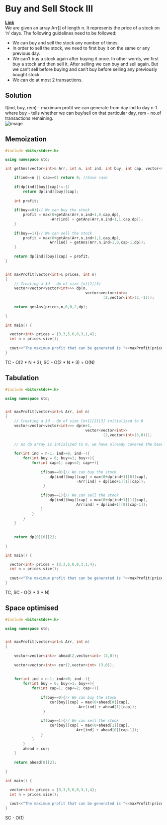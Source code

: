 # Buy and Sell Stock III  
**[Link](https://takeuforward.org/data-structure/buy-and-sell-stock-iii-dp-37/)**  
We are given an array Arr[] of length n. It represents the price of a stock on ‘n’ days. The following guidelines need to be followed:  

- We can buy and sell the stock any number of times.
- In order to sell the stock, we need to first buy it on the same or any previous day.
- We can’t buy a stock again after buying it once. In other words, we first buy a stock and then sell it. After selling we can buy and sell again. But we can’t sell before buying and can’t buy before selling any previously bought stock.
- We can do at most 2 transactions.  

## Solution  
f(ind, buy, rem) - maximum profit we can generate from day ind to day n-1 where buy - tells whether we can buy/sell on that particular day, rem - no.of transactions
remaining.  
![image](https://user-images.githubusercontent.com/56584349/178096532-21281cfa-f25e-4d80-bd35-95f31414db02.png)  

## Memoization  
```cpp
#include <bits/stdc++.h>

using namespace std;

int getAns(vector<int>& Arr, int n, int ind, int buy, int cap, vector<vector<vector<int>>>& dp ){

    if(ind==n || cap==0) return 0; //base case
    
    if(dp[ind][buy][cap]!=-1)
        return dp[ind][buy][cap];
        
    int profit;
    
    if(buy==0){// We can buy the stock
        profit = max(0+getAns(Arr,n,ind+1,0,cap,dp), 
                    -Arr[ind] + getAns(Arr,n,ind+1,1,cap,dp));
    }
    
    if(buy==1){// We can sell the stock
        profit = max(0+getAns(Arr,n,ind+1,1,cap,dp),
                    Arr[ind] + getAns(Arr,n,ind+1,0,cap-1,dp));
    }
    
    return dp[ind][buy][cap] = profit;
}


int maxProfit(vector<int>& prices, int n)
{
    // Creating a 3d - dp of size [n][2][3]
    vector<vector<vector<int>>> dp(n,
                                    vector<vector<int>> 
                                            (2,vector<int>(3,-1)));
    
    return getAns(prices,n,0,0,2,dp);
   
}

int main() {

  vector<int> prices = {3,3,5,0,0,3,1,4};
  int n = prices.size();
                                 
  cout<<"The maximum profit that can be generated is "<<maxProfit(prices, n);
}
```
TC - O(2 * N * 3), SC - O(2 * N * 3) + O(N)  

## Tabulation  
```cpp
#include <bits/stdc++.h>

using namespace std;


int maxProfit(vector<int>& Arr, int n)
{
    // Creating a 3d - dp of size [n+1][2][3] initialized to 0
    vector<vector<vector<int>>> dp(n+1,
                                    vector<vector<int>> 
                                            (2,vector<int>(3,0)));
                                            
    // As dp array is intialized to 0, we have already covered the base case
    
    for(int ind = n-1; ind>=0; ind--){
        for(int buy = 0; buy<=1; buy++){
            for(int cap=1; cap<=2; cap++){
                
                if(buy==0){// We can buy the stock
                    dp[ind][buy][cap] = max(0+dp[ind+1][0][cap], 
                                -Arr[ind] + dp[ind+1][1][cap]);
                 }
    
                if(buy==1){// We can sell the stock
                    dp[ind][buy][cap] = max(0+dp[ind+1][1][cap],
                                Arr[ind] + dp[ind+1][0][cap-1]);
                }
            }
        }
    }
    
    
    return dp[0][0][2];
   
}

int main() {

  vector<int> prices = {3,3,5,0,0,3,1,4};
  int n = prices.size();
                                 
  cout<<"The maximum profit that can be generated is "<<maxProfit(prices, n);
}
```
TC, SC - O(2 * 3 * N)  

## Space optimised  
```cpp
#include <bits/stdc++.h>

using namespace std;


int maxProfit(vector<int>& Arr, int n)
{
    
    vector<vector<int>> ahead(2,vector<int> (3,0));
    
    vector<vector<int>> cur(2,vector<int> (3,0));
    
    
    for(int ind = n-1; ind>=0; ind--){
        for(int buy = 0; buy<=1; buy++){
            for(int cap=1; cap<=2; cap++){
                
                if(buy==0){// We can buy the stock
                    cur[buy][cap] = max(0+ahead[0][cap], 
                                -Arr[ind] + ahead[1][cap]);
                 }
    
                if(buy==1){// We can sell the stock
                    cur[buy][cap] = max(0+ahead[1][cap],
                                Arr[ind] + ahead[0][cap-1]);
                }
            }
        }
        ahead = cur;
    }
    
    return ahead[0][2];
   
}

int main() {

  vector<int> prices = {3,3,5,0,0,3,1,4};
  int n = prices.size();
                                 
  cout<<"The maximum profit that can be generated is "<<maxProfit(prices, n);
}
```
SC - O(1)
